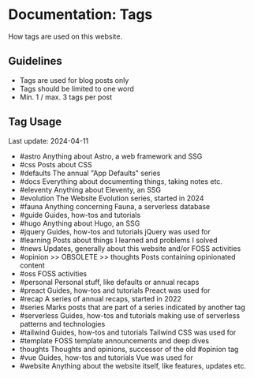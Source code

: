 # Documentation: Tags

How tags are used on this website.

## Guidelines

- Tags are used for blog posts only
- Tags should be limited to one word
- Min. 1 / max. 3 tags per post

## Tag Usage

Last update: 2024-04-11

- #astro
  Anything about Astro, a web framework and SSG
- #css
  Posts about CSS
- #defaults
  The annual "App Defaults" series
- #docs
  Everything about documenting things, taking notes etc.
- #eleventy
  Anything about Eleventy, an SSG
- #evolution
  The Website Evolution series, started in 2024
- #fauna
  Anything concerning Fauna, a serverless database
- #guide
  Guides, how-tos and tutorials
- #hugo
  Anything about Hugo, an SSG
- #jquery
  Guides, how-tos and tutorials jQuery was used for
- #learning
  Posts about things I learned and problems I solved
- #news
  Updates, generally about this website and/or FOSS activities
- #opinion >> OBSOLETE >> thoughts
  Posts containing opinionated content
- #oss
  FOSS activities
- #personal
  Personal stuff, like defaults or annual recaps
- #preact
  Guides, how-tos and tutorials Preact was used for
- #recap
  A series of annual recaps, started in 2022
- #series
  Marks posts that are part of a series indicated by another tag
- #serverless
  Guides, how-tos and tutorials making use of serverless patterns and technologies
- #tailwind
  Guides, how-tos and tutorials Tailwind CSS was used for
- #template
  FOSS template announcements and deep dives
- thoughts
  Thoughts and opinions, successor of the old #opinion tag
- #vue
  Guides, how-tos and tutorials Vue was used for
- #website
  Anything about the website itself, like features, updates etc.
